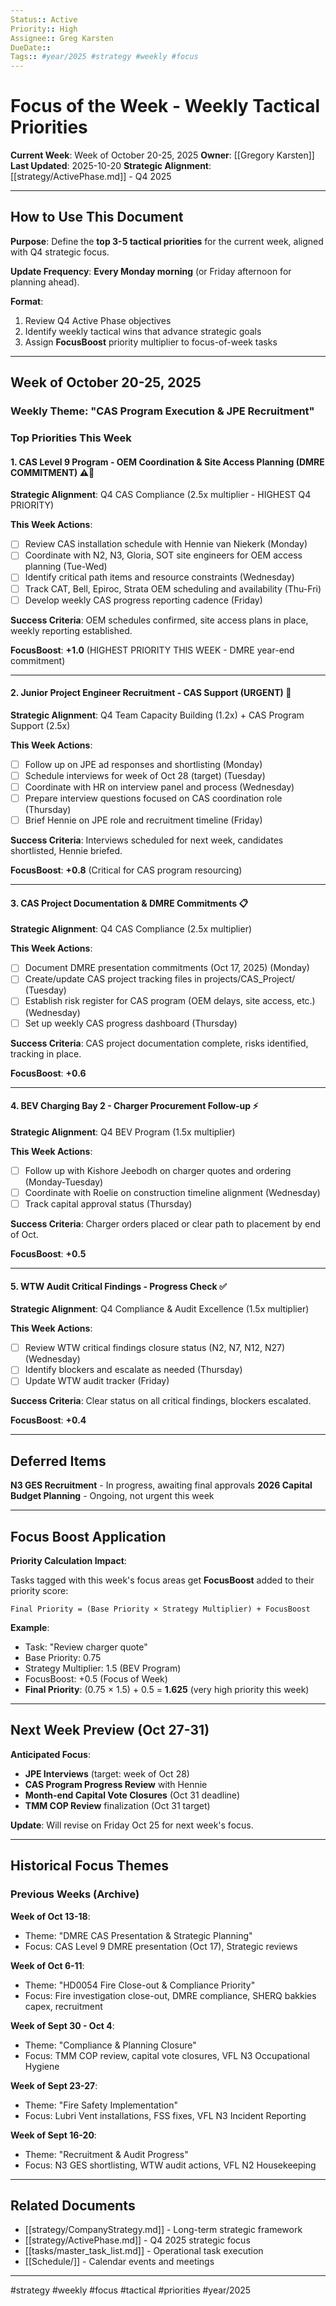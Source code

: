 ```yaml
---
Status:: Active
Priority:: High
Assignee:: Greg Karsten
DueDate::
Tags:: #year/2025 #strategy #weekly #focus
---
```


# Focus of the Week - Weekly Tactical Priorities

**Current Week**: Week of October 20-25, 2025
**Owner**: [[Gregory Karsten]]
**Last Updated**: 2025-10-20
**Strategic Alignment**: [[strategy/ActivePhase.md]] - Q4 2025

---

## How to Use This Document

**Purpose**: Define the **top 3-5 tactical priorities** for the current week, aligned with Q4 strategic focus.

**Update Frequency**: **Every Monday morning** (or Friday afternoon for planning ahead).

**Format**:
1. Review Q4 Active Phase objectives
2. Identify weekly tactical wins that advance strategic goals
3. Assign **FocusBoost** priority multiplier to focus-of-week tasks

---

## Week of October 20-25, 2025

### Weekly Theme: **"CAS Program Execution & JPE Recruitment"**

### Top Priorities This Week

#### 1. CAS Level 9 Program - OEM Coordination & Site Access Planning (DMRE COMMITMENT) ⚠️🚨

**Strategic Alignment**: Q4 CAS Compliance (2.5x multiplier - HIGHEST Q4 PRIORITY)

**This Week Actions**:
- [ ] Review CAS installation schedule with Hennie van Niekerk (Monday)
- [ ] Coordinate with N2, N3, Gloria, SOT site engineers for OEM access planning (Tue-Wed)
- [ ] Identify critical path items and resource constraints (Wednesday)
- [ ] Track CAT, Bell, Epiroc, Strata OEM scheduling and availability (Thu-Fri)
- [ ] Develop weekly CAS progress reporting cadence (Friday)

**Success Criteria**: OEM schedules confirmed, site access plans in place, weekly reporting established.

**FocusBoost**: **+1.0** (HIGHEST PRIORITY THIS WEEK - DMRE year-end commitment)

---

#### 2. Junior Project Engineer Recruitment - CAS Support (URGENT) 👥

**Strategic Alignment**: Q4 Team Capacity Building (1.2x) + CAS Program Support (2.5x)

**This Week Actions**:
- [ ] Follow up on JPE ad responses and shortlisting (Monday)
- [ ] Schedule interviews for week of Oct 28 (target) (Tuesday)
- [ ] Coordinate with HR on interview panel and process (Wednesday)
- [ ] Prepare interview questions focused on CAS coordination role (Thursday)
- [ ] Brief Hennie on JPE role and recruitment timeline (Friday)

**Success Criteria**: Interviews scheduled for next week, candidates shortlisted, Hennie briefed.

**FocusBoost**: **+0.8** (Critical for CAS program resourcing)

---

#### 3. CAS Project Documentation & DMRE Commitments 📋

**Strategic Alignment**: Q4 CAS Compliance (2.5x multiplier)

**This Week Actions**:
- [ ] Document DMRE presentation commitments (Oct 17, 2025) (Monday)
- [ ] Create/update CAS project tracking files in projects/CAS_Project/ (Tuesday)
- [ ] Establish risk register for CAS program (OEM delays, site access, etc.) (Wednesday)
- [ ] Set up weekly CAS progress dashboard (Thursday)

**Success Criteria**: CAS project documentation complete, risks identified, tracking in place.

**FocusBoost**: **+0.6**

---

#### 4. BEV Charging Bay 2 - Charger Procurement Follow-up ⚡

**Strategic Alignment**: Q4 BEV Program (1.5x multiplier)

**This Week Actions**:
- [ ] Follow up with Kishore Jeebodh on charger quotes and ordering (Monday-Tuesday)
- [ ] Coordinate with Roelie on construction timeline alignment (Wednesday)
- [ ] Track capital approval status (Thursday)

**Success Criteria**: Charger orders placed or clear path to placement by end of Oct.

**FocusBoost**: **+0.5**

---

#### 5. WTW Audit Critical Findings - Progress Check ✅

**Strategic Alignment**: Q4 Compliance & Audit Excellence (1.5x multiplier)

**This Week Actions**:
- [ ] Review WTW critical findings closure status (N2, N7, N12, N27) (Wednesday)
- [ ] Identify blockers and escalate as needed (Thursday)
- [ ] Update WTW audit tracker (Friday)

**Success Criteria**: Clear status on all critical findings, blockers escalated.

**FocusBoost**: **+0.4**

---

## Deferred Items

**N3 GES Recruitment** - In progress, awaiting final approvals
**2026 Capital Budget Planning** - Ongoing, not urgent this week

---

## Focus Boost Application

**Priority Calculation Impact**:

Tasks tagged with this week's focus areas get **FocusBoost** added to their priority score:

```
Final Priority = (Base Priority × Strategy Multiplier) + FocusBoost
```

**Example**:
- Task: "Review charger quote"
- Base Priority: 0.75
- Strategy Multiplier: 1.5 (BEV Program)
- FocusBoost: +0.5 (Focus of Week)
- **Final Priority**: (0.75 × 1.5) + 0.5 = **1.625** (very high priority this week)

---

## Next Week Preview (Oct 27-31)

**Anticipated Focus**:
- **JPE Interviews** (target: week of Oct 28)
- **CAS Program Progress Review** with Hennie
- **Month-end Capital Vote Closures** (Oct 31 deadline)
- **TMM COP Review** finalization (Oct 31 target)

**Update**: Will revise on Friday Oct 25 for next week's focus.

---

## Historical Focus Themes

### Previous Weeks (Archive)

**Week of Oct 13-18**:
- Theme: "DMRE CAS Presentation & Strategic Planning"
- Focus: CAS Level 9 DMRE presentation (Oct 17), Strategic reviews

**Week of Oct 6-11**:
- Theme: "HD0054 Fire Close-out & Compliance Priority"
- Focus: Fire investigation close-out, DMRE compliance, SHERQ bakkies capex, recruitment

**Week of Sept 30 - Oct 4**:
- Theme: "Compliance & Planning Closure"
- Focus: TMM COP review, capital vote closures, VFL N3 Occupational Hygiene

**Week of Sept 23-27**:
- Theme: "Fire Safety Implementation"
- Focus: Lubri Vent installations, FSS fixes, VFL N3 Incident Reporting

**Week of Sept 16-20**:
- Theme: "Recruitment & Audit Progress"
- Focus: N3 GES shortlisting, WTW audit actions, VFL N2 Housekeeping

---

## Related Documents

- [[strategy/CompanyStrategy.md]] - Long-term strategic framework
- [[strategy/ActivePhase.md]] - Q4 2025 strategic focus
- [[tasks/master_task_list.md]] - Operational task execution
- [[Schedule/]] - Calendar events and meetings

---

#strategy #weekly #focus #tactical #priorities #year/2025
